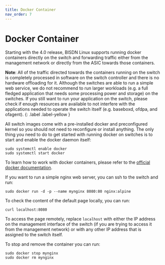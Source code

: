 ```yaml
---
title: Docker Container
nav_order: 7
---
```


# Docker Container

Starting with the 4.0 release, BISDN Linux supports running docker containers
directly on the switch and forwarding traffic either from the management network
or directly from the ASIC towards those containers.

**Note**: All of the traffic directed towards the containers running on the
switch is completely processed in software on the switch controller and there is
no hardware offloading for it. Although the switches are able to run a simple
web service, we do not recommend to run larger workloads (e.g. a full fledged
application that needs some processing power and storage) on the switches. If
you still want to run your application on the switch, please check if enough
resources are available to not interfere with the applications needed to operate
the switch itself (e.g. baseboxd, ofdpa, and ofagent).
{: .label .label-yellow }

All switch images come with a pre-installed docker and preconfigured kernel so
you should not need to reconfigure or install anything. The only thing you need
to do to get started with running docker on switches is to start and enable the
docker daemon itself:

```
sudo systemctl enable docker
sudo systemctl start docker
```

To learn how to work with docker containers, please refer to the
[official docker documentation](https://docs.docker.com/get-started/).

If you want to run a simple nginx web server, you can ssh to the switch and run:

```
sudo docker run -d -p --name mynginx 8080:80 nginx:alpine
```

To check the content of the default page locally, you can run:

```
curl localhost:8080
```

To access the page remotely, replace `localhost` with either the IP address on
the management interface of the switch (if you are trying to access it from the
management network) or with any other IP address that is assigned to the switch
itself.

To stop and remove the container you can run:

```
sudo docker stop mynginx
sudo docker rm mynginx
```
